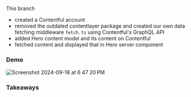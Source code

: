 This branch
- created a Contentful account
- removed the outdated contentlayer package and created our own data fetching middleware `fetch.ts` using Contentful's GraphQL API
- added Hero content model and its content on Contentful
- fetched content and displayed that in Hero server component

### Demo
![Screenshot 2024-09-18 at 6 47 20 PM](https://github.com/user-attachments/assets/583c7dba-5bd4-4f40-8912-d4ec7ffa140a)

### Takeaways
